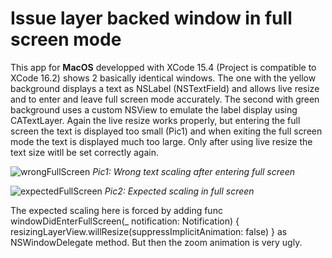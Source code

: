 # Issue layer backed window in full screen mode
This app for **MacOS** developped with XCode 15.4 (Project is compatible to XCode 16.2) shows 2 basically identical windows. 
The one with the yellow background displays a text as NSLabel (NSTextField) and allows live resize and to enter and leave full screen mode accurately. The second with green background uses a custom NSView to emulate the label display using CATextLayer. Again the live resize works properly, but entering the full screen the text is displayed too small (Pic1) and when exiting the full screen mode the text is displayed much too large. Only after using live resize the text size witll be set correctly again. 

![wrongFullScreen](https://github.com/user-attachments/assets/36ff00a6-7827-4dbf-9e43-c6f1e3c7e944)
*Pic1: Wrong text scaling after entering full screen*

![expectedFullScreen](https://github.com/user-attachments/assets/e61abc4a-5404-4c8b-9a32-89c8ee4053b7)
*Pic2: Expected scaling in full screen*

The expected scaling here is forced by adding 
    func windowDidEnterFullScreen(_ notification: Notification) {
        resizingLayerView.willResize(suppressImplicitAnimation: false)
    }
as NSWindowDelegate method. But then the zoom animation is very ugly.


